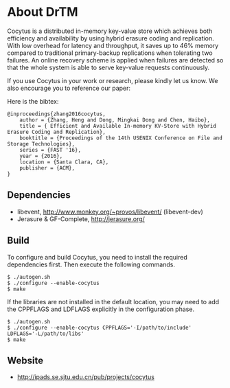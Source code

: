# About DrTM

Cocytus is a distributed in-memory key-value store which achieves both efficiency and availability by using hybrid erasure coding and replication. With low overhead for latency and throughput, it saves up to 46% memory compared to traditional primary-backup replications when tolerating two failures. An online recovery scheme is applied when failures are detected so that the whole system is able to serve key-value requests continuously. 

If you use Cocytus in your work or research, please kindly let us know. We also encourage you to reference our paper:

Here is the bibtex:

    @inproceedings{zhang2016cocytus,
        author = {Zhang, Heng and Dong, Mingkai Dong and Chen, Haibo},
        title = { Efficient and Available In-memory KV-Store with Hybrid Erasure Coding and Replication},
        booktitle = {Proceedings of the 14th USENIX Conference on File and Storage Technologies},
        series = {FAST '16},
        year = {2016},
        location = {Santa Clara, CA},
        publisher = {ACM},
    } 


## Dependencies

* libevent, http://www.monkey.org/~provos/libevent/ (libevent-dev)
* Jerasure & GF-Complete, http://jerasure.org/

## Build

To configure and build Cocytus, you need to install the required
dependencies first. Then execute the following commands.
```
$ ./autogen.sh
$ ./configure --enable-cocytus
$ make
```

If the libraries are not installed in the default location, you may
need to add the CPPFLAGS and LDFLAGS explicitly in the configuration
phase.

```
$ ./autogen.sh
$ ./configure --enable-cocytus CPPFLAGS='-I/path/to/include' LDFLAGS='-L/path/to/libs'
$ make
```

## Website

* http://ipads.se.sjtu.edu.cn/pub/projects/cocytus



